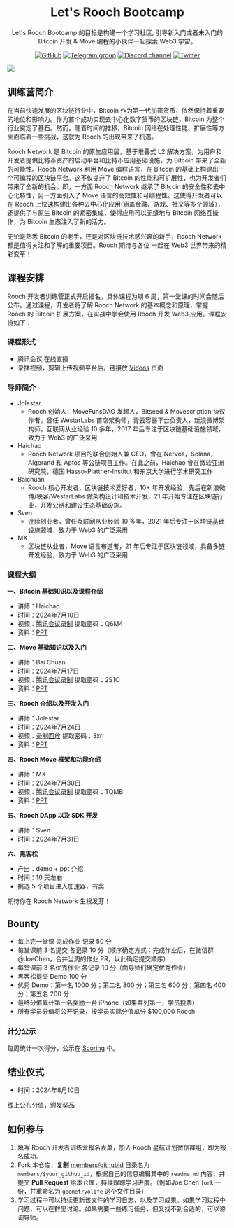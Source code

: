 <div align="center">
  <h1>Let's Rooch Bootcamp</h1>

 <p>Let's Rooch Bootcamp 的目标是构建一个学习社区, 引导新入门或者未入门的 Bitcoin 开发 & Move 编程的小伙伴一起探索 Web3 宇宙。</p>

 <p>
    <a href="https://github.com/rooch-network"><img src="https://badgen.net/badge/icon/github?icon=github&label" alt="GitHub" /></a>
    <a href="https://t.me/roochnetwork"><img src="https://badgen.net/badge/icon/telegram?icon=telegram&label" alt="Telegram group" /></a>
    <a href="https://discord.com/invite/rooch"><img src="https://badgen.net/badge/icon/discord?icon=discord&label" alt="Discord channel" /></a>
    <a href="https://x.com/RoochNetwork"><img src="https://badgen.net/badge/icon/twitter?icon=twitter&label" alt="Twitter" /></a>
  </p>

</div>

[![](./imgs/lets-rooch-zh.png)](https://rooch.network/)

## 训练营简介

在当前快速发展的区块链行业中，Bitcoin 作为第一代加密货币，依然保持着重要的地位和影响力。作为首个成功实现去中心化数字货币的区块链，Bitcoin 为整个行业奠定了基石。然而，随着时间的推移，Bitcoin 网络在处理性能、扩展性等方面面临着一些挑战，这就为 Rooch 的出现带来了机遇。

Rooch Network 是 Bitcoin 的原生应用层，基于堆叠式 L2 解决方案，为用户和开发者提供比特币资产的启动平台和比特币应用基础设施，为 Bitcoin 带来了全新的可能性。Rooch Network 利用 Move 编程语言，在 Bitcoin 的基础上构建出一个可编程的区块链平台。这不仅提升了 Bitcoin 的性能和可扩展性，也为开发者们带来了全新的机会。即，一方面 Rooch Network 继承了 Bitcoin 的安全性和去中心化特性，另一方面引入了 Move 语言的高效性和可编程性。这使得开发者可以在 Rooch 上快速构建出各种去中心化应用(涵盖金融、游戏、社交等多个领域），还提供了与原生 Bitcoin 的紧密集成，使得应用可以无缝地与 Bitcoin 网络互操作，为 Bitcoin 生态注入了新的活力。

无论是熟悉 Bitcoin 的老手，还是对区块链技术感兴趣的新手，Rooch Network 都是值得关注和了解的重要项目。Rooch 期待与各位 一起在 Web3 世界带来的精彩变革！

## 课程安排

Rooch 开发者训练营正式开启报名，具体课程为期 6 周，第一堂课的时间会随后公布。通过课程，开发者将了解 Rooch Network 的基本概念和原理，掌握 Rooch 的 Bitcoin 扩展方案，在实战中学会使用 Rooch 开发 Web3 应用。课程安排如下：

### 课程形式

- 腾讯会议 在线直播
- 录播视频，剪辑上传视频平台后，链接放 [Videos](./videos.md) 页面

### 导师简介

- Jolestar
  - Rooch 创始人，MoveFunsDAO 发起人，Bitseed & Movescription 协议作者。曾任 WestarLabs 首席架构师，青云容器平台负责人，新浪微博架构师，互联网从业经验 10 多年，2017 年后专注于区块链基础设施领域，致力于 Web3 的广泛采用
- Haichao
  - Rooch Network 项目的联合创始人兼 CEO，曾在 Nervos，Solana，Algorand 和 Aptos 等公链项目工作。在此之前，Haichao 曾在微软亚洲研究院，德国 Hasso-Plattner-Institut 和东京大学进行学术研究工作
- Baichuan
  - Rooch 核心开发者，区块链技术爱好者，10+ 年开发经验，先后在新浪微博/映客/WestarLabs 做架构设计和技术开发，21 年开始专注在区块链行业，开发公链和建设生态基础设施。
- Sven
  - 连续创业者，曾任互联网从业经验 10 多年，2021 年后专注于区块链基础设施领域，致力于 Web3 的广泛采用
- MX
  - 区块链从业者，Move 语言布道者，21 年后专注于区块链领域，具备多链开发经验，致力于 Web3 的广泛采用

### 课程大纲

**一、Bitcoin 基础知识以及课程介绍**

- 讲师：Haichao
- 时间：2024年7月10日
- 视频：[腾讯会议录制](https://meeting.tencent.com/user-center/shared-record-info?id=8ed2b5d7-53ae-4413-abd8-a1fc90ea8d6a&from=3&record_type=2) 提取密码：Q6M4
- 资料：[PPT](https://docs.google.com/presentation/d/1IGCnAhAFjoI_Nk5CzTIAjN0CgDYhaUqW1mYXvlvsgS8/edit?usp=sharing)

**二、Move 基础知识以及入门**

- 讲师：Bai Chuan
- 时间：2024年7月17日
- 视频：[腾讯会议录制](https://meeting.tencent.com/v2/cloud-record/share?id=d17e2e11-a36c-481e-98bf-a5f6b73c8ddd&from=3&is-single=false&record_type=2) 提取密码：2S1O
- 资料：[PPT](https://docs.google.com/presentation/d/1LQCSmpEArqkcYcXU3C4P-n-6DK-LLsHBaWMluMksCGg)

**三、Rooch 介绍以及开发入门**

- 讲师：Jolestar
- 时间：2024年7月24日
- 视频：[录制回放](https://pan.baidu.com/s/1AHkNWAcwOYQlGxwrNIW8jg?pwd=3xrj) 提取密码：3xrj
- 资料：[PPT](https://docs.google.com/presentation/d/1aGiUgWjro61lZtHycXPUNgmBckQ9PAtv3_ApE96CLXc/edit?usp=sharing)

**四、Rooch Move 框架和功能介绍**

- 讲师：MX
- 时间：2024年7月30日
- 视频：[腾讯会议录制](https://meeting.tencent.com/v2/cloud-record/share?id=bccd5603-dcf8-4ff7-8174-02d686325bf8&from=3&record_type=2) 提取密码：TQMB
- 资料：[PPT](https://docs.google.com/presentation/d/120EXVamRC3WLs_1KIagat1A5GvvL3X8uUJKOmmM85z8/edit?usp=sharing)

**五、Rooch DApp 以及 SDK 开发**

- 讲师：Sven
- 时间：2024年7月31日

**六、黑客松**

- 产出：demo + ppt 介绍
- 时间：10 天左右
- 挑选 5 个项目进入加速器，有奖

期待你在 Rooch Network 生根发芽！

## Bounty

- 每上完一堂课 完成作业 记录 50 分
- 每堂课前 3 名提交 各记录 10 分（顺序确定方式：完成作业后，在微信群 @JoeChen，合并当周的作业 PR，以此确定提交顺序）
- 每堂课前 3 名优秀作业 各记录 10 分（由导师们确定优秀作业）
- 黑客松提交 Demo 100 分
- 优秀 Demo：第一名 1000 分；第二名 800 分；第三名 600 分；第四名 400 分；第五名 200 分
- 最终分值累计第一名奖励一台 iPhone（如果并列第一，学员投票）
- 所有学员分值将公开记录，按学员实际分值瓜分 $100,000 Rooch

### 计分公示

每周统计一次得分，公示在 [Scoring](./scoring.md) 中。

## 结业仪式

- 时间：2024年8月10日

线上公布分值，颁发奖品

## 如何参与

1. 填写 Rooch 开发者训练营报名表单，加入 Rooch 星航计划微信群组，即为报名成功。
2. Fork 本仓库，**复制** [members/githubid](./members/githubid) 目录名为 `members/$your_github_id`，根据自己的信息编辑其中的 `readme.md` 内容，并提交 **Pull Request** 给本仓库，持续跟踪学习进度。（例如Joe Chen `fork` 一份，并重命名为 `geometryolife` 这个文件目录）
3. 学习过程中可以持续更新该文件的学习日志，以及学习成果。如果学习过程中问题，可以在群里讨论。如果需要一些练习任务，但又找不到合适的，可以咨询导师。
